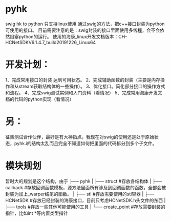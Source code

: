 # pyhk
swig hk to python
只支持linux使用
通过swig的方法，把c++接口封装为python可使用的接口。
目前需要注意的是：swig封装的接口里面使用多线程，会不会依然阻塞python的运行。
使用的海康_linux开发文档版本：CH-HCNetSDKV6.1.4.7_build20191226_Linux64

# 开发计划：
1、完成常用接口的封装  达到可用状态。
2、完成辅助函数的封装（主要是内存操作和从stream获取结构体的一些操作）。
3、优化接口。简化部分接口的操作方式和流程。
4、完成swig测试实例和入门资料（看情况）
5、完成常用海康开发文档的代码的python实现（看情况）

# 另：
征集测试合作伙伴，最好是有大神指点。我现在对swig的使用还是处于原始状态，pyhk.i的结构太乱而且完全不知道如何把里面的代码拆分到多个子文件。

# 模块规划
暂时大的规划是这个结构，由于
├── pyhk
|   ├── struct  #存放各结构体
|   ├── callback #存放回调函数模板，源方法里面所有涉及到回调函数的函数，全部会被封装为加上_warper结尾的函数。
|   ├── stl #存放需要使用的stl容器
|   ├── HCNetSDK #存放已经封装的海康接口，目前只考虑HCNetSDK.h头文件的东西
|   ├── tools #存放一些其他可能使用的工具
|   └── create_point #存放需要封装的指针，比如int *等内置类型指针
